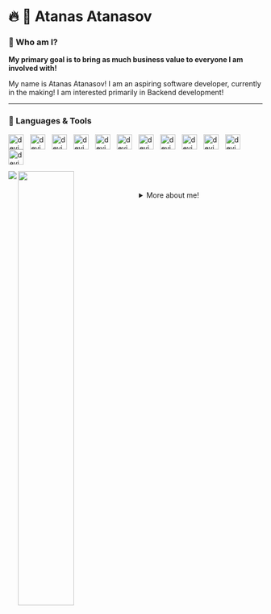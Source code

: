 # 🔥 🚀 Atanas Atanasov

### 🤔 Who am I?

**My primary goal is to bring as much business value to everyone I am involved with!**

My name is Atanas Atanasov! I am an aspiring software developer, currently in the making! I am interested primarily in Backend development!

---

### 🧰 Languages & Tools

<img align="left" alt="devicon" width="30px" style="padding-right: 10px;" src="https://cdn.jsdelivr.net/gh/devicons/devicon/icons/java/java-original-wordmark.svg" />

<img align="left" alt="devicon" width="30px" style="padding-right: 10px;" src="https://cdn.jsdelivr.net/gh/devicons/devicon/icons/spring/spring-original.svg" />

<img align="left" alt="devicon" width="30px" style="padding-right: 10px;" src="https://cdn.jsdelivr.net/gh/devicons/devicon/icons/html5/html5-plain.svg" />

<img align="left" alt="devicon" width="30px" style="padding-right: 10px;" src="https://cdn.jsdelivr.net/gh/devicons/devicon/icons/css3/css3-plain.svg" />

<img align="left" alt="devicon" width="30px" style="padding-right: 10px;" src="https://cdn.jsdelivr.net/gh/devicons/devicon/icons/javascript/javascript-plain.svg" />

<img align="left" alt="devicon" width="30px" style="padding-right: 10px;" src="https://cdn.jsdelivr.net/gh/devicons/devicon/icons/python/python-original.svg" />

<img align="left" alt="devicon" width="30px" style="padding-right: 10px;" src="https://cdn.jsdelivr.net/gh/devicons/devicon/icons/mysql/mysql-original-wordmark.svg" />

<img align="left" alt="devicon" width="30px" style="padding-right: 10px;" src="https://cdn.jsdelivr.net/gh/devicons/devicon/icons/git/git-original.svg" />

<img align="left" alt="devicon" width="30px" style="padding-right: 10px;" src="https://cdn.jsdelivr.net/gh/devicons/devicon/icons/linux/linux-original.svg" />

<img align="left" alt="devicon" width="30px" style="padding-right: 10px;" src="https://cdn.jsdelivr.net/gh/devicons/devicon/icons/vscode/vscode-original.svg" />

<img align="left" alt="devicon" width="30px" style="padding-right: 10px;" src="https://cdn.jsdelivr.net/gh/devicons/devicon/icons/github/github-original-wordmark.svg" />

<img align="left" alt="devicon" width="30px" style="padding-right: 10px;" src="https://cdn.jsdelivr.net/gh/devicons/devicon/icons/bash/bash-original.svg" />

<br />

#

<br />

<img align="left" src="https://github-readme-stats.vercel.app/api?username=ata-nas&show_icons=true&theme=gruvbox" />
<img align="left" width="47%" src="https://github-readme-stats.vercel.app/api/top-langs/?username=ata-nas&layout=compact" />


<!--- [![Top Langs](https://github-readme-stats.vercel.app/api/top-langs/?username=ata-nas&layout=compact)](https://github.com/anuraghazra/github-readme-stats)

![Atanas Atanasov's GitHub Stats](https://github-readme-stats.vercel.app/api?username=ata-nas&show_icons=true&theme=gruvbox)
-->

#

<details>
    <summary>More about me!</summary>
    I have a background in Corporate Finance and have studied Maths in a private High School and later Energy, Economy and Management. I love problem-solving and building projects.
    <br />
    <br />
    I have a great passion for software development and the IT world in general! Coupled with my passion for Mathematics (although I have not been involved in a very long time in it) and my passion for building projects, I enjoy spending a lot of my time learning new things and coding!
    <br />
    <br />
    I wish to pursue a carrer as a software developer and to bring business and personal value to the people I am involved with!
    <br />
    <br />
    Eventhough my learning journey started relatively soon in September 2022, I know that I have the ability to bring value already!
</details>
